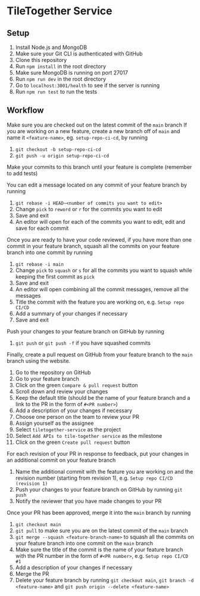 # TileTogether Service

## Setup
1. Install Node.js and MongoDB
2. Make sure your Git CLI is authenticated with GitHub
3. Clone this repository
4. Run `npm install` in the root directory
5. Make sure MongoDB is running on port 27017
6. Run `npm run dev` in the root directory
7. Go to `localhost:3001/health` to see if the server is running
8. Run `npm run test` to run the tests

## Workflow

Make sure you are checked out on the latest commit of the `main` branch
If you are working on a new feature, create a new branch off of `main` and name it `<feature-name>`, eg. `setup-repo-ci-cd`, by running
1. `git checkout -b setup-repo-ci-cd`
2. `git push -u origin setup-repo-ci-cd`

Make your commits to this branch until your feature is complete (remember to add tests)

You can edit a message located on any commit of your feature branch by running
1. `git rebase -i HEAD~<number of commits you want to edit>`
2. Change `pick` to `reword` or `r` for the commits you want to edit
3. Save and exit
4. An editor will open for each of the commits you want to edit, edit and save for each commit

Once you are ready to have your code reviewed, if you have more than one commit in your feature branch, squash all the commits on your feature branch into one commit by running
1. `git rebase -i main`
2. Change `pick` to `squash` or `s` for all the commits you want to squash while keeping the first commit as `pick`
3. Save and exit
4. An editor will open combining all the commit messages, remove all the messages
5. Title the commit with the feature you are working on, e.g. `Setup repo CI/CD`
6. Add a summary of your changes if necessary
7. Save and exit

Push your changes to your feature branch on GitHub by running
1. `git push` or `git push -f` if you have squashed commits

Finally, create a pull request on GitHub from your feature branch to the `main` branch using the website.
1. Go to the repository on GitHub
2. Go to your feature branch
3. Click on the green `Compare & pull request` button
4. Scroll down and review your changes
5. Keep the default title (should be the name of your feature branch and a link to the PR in the form of `#<PR number>`)
6. Add a description of your changes if necessary
7. Choose one person on the team to review your PR
8. Assign yourself as the assignee
9. Select `tiletogether-service`  as the project
10. Select `Add APIs to tile-together service` as the milestone
11. Click on the green `Create pull request` button

For each revision of your PR in response to feedback, put your changes in an additional commit on your feature branch
1. Name the additional commit with the feature you are working on and the revision number (starting from revision 1), e.g. `Setup repo CI/CD (revision 1)`
2. Push your changes to your feature branch on GitHub by running `git push`
3. Notify the reviewer that you have made changes to your PR

Once your PR has been approved, merge it into the `main` branch by running
1. `git checkout main`
2. `git pull` to make sure you are on the latest commit of the `main` branch
3. `git merge --squash <feature-branch-name>` to squash all the commits on your feature branch into one commit on the `main` branch
3. Make sure the title of the commit is the name of your feature branch with the PR number in the form of `#<PR number>`, e.g. `Setup repo CI/CD #1`
5. Add a description of your changes if necessary
7. Merge the PR
8. Delete your feature branch by running `git checkout main`, `git branch -d <feature-name>` and `git push origin --delete <feature-name>`

